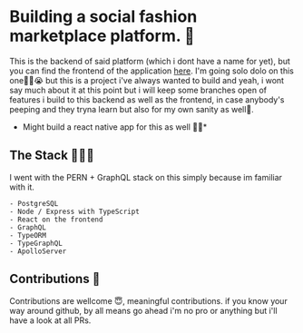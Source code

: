 # Building a social fashion marketplace platform. 👢

This is the backend of said platform (which i dont have a name for yet), but you can find the
frontend of the application [here](https://github.com/KevinRaleie-dev/ecom-client-react). I'm going solo dolo on this one✌🏽😭 but this is a project i've always wanted to build and yeah, i wont say much about it at this point but i will keep some branches open of features i build to this backend as well as the frontend, in case anybody's peeping and they tryna learn but also for my own sanity as well🤫.

* Might build a react native app for this as well 🤞🏽*

## The Stack 👨🏽‍💻

I went with the PERN + GraphQL stack on this simply because im familiar with it.

    - PostgreSQL
    - Node / Express with TypeScript
    - React on the frontend
    - GraphQL
    - TypeORM 
    - TypeGraphQL
    - ApolloServer

## Contributions 🤝

Contributions are wellcome 😇, meaningful contributions. if you know your way around github, by all means go ahead i'm no pro or anything but i'll have a look at all PRs.